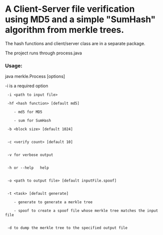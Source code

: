 # A Client-Server file verification using MD5 and a simple "SumHash" algorithm from merkle trees. 

The hash functions and client/server class are in a separate package.

The project runs through process.java


### Usage: 

java merkle.Process [options]

-i is a required option

	 -i <path to input file>
	
	 -hf <hash function> [default md5]
	
		- md5 for MD5
		
		- sum for SumHash
		
	 -b <block size> [default 1024]
	
	
	 -c <verify count> [default 10]
	
	
	 -v for verbose output
	
	
	 -h or --help	help
	
	
	 -o <path to output file> [default inputFile.spoof]
	
	
	 -t <task> [default generate]
	
		- generate to generate a merkle tree
		
		- spoof to create a spoof file whose merkle tree matches the input file
		
		
	 -d	to dump the merkle tree to the specified output file
